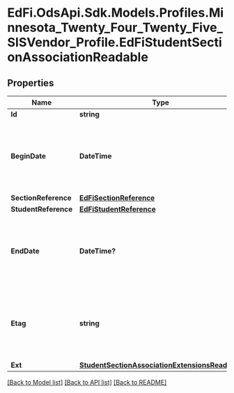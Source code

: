 # EdFi.OdsApi.Sdk.Models.Profiles.Minnesota_Twenty_Four_Twenty_Five_SISVendor_Profile.EdFiStudentSectionAssociationReadable

## Properties

Name | Type | Description | Notes
------------ | ------------- | ------------- | -------------
**Id** | **string** |  | [optional] 
**BeginDate** | **DateTime** | Month, day, and year of the student&#39;s entry or assignment to the section. | 
**SectionReference** | [**EdFiSectionReference**](EdFiSectionReference.md) |  | 
**StudentReference** | [**EdFiStudentReference**](EdFiStudentReference.md) |  | 
**EndDate** | **DateTime?** | Month, day, and year of the withdrawal or exit of the student from the section. | [optional] 
**Etag** | **string** | A unique system-generated value that identifies the version of the resource. | [optional] 
**Ext** | [**StudentSectionAssociationExtensionsReadable**](StudentSectionAssociationExtensionsReadable.md) |  | [optional] 

[[Back to Model list]](../README.md#documentation-for-models) [[Back to API list]](../README.md#documentation-for-api-endpoints) [[Back to README]](../README.md)

